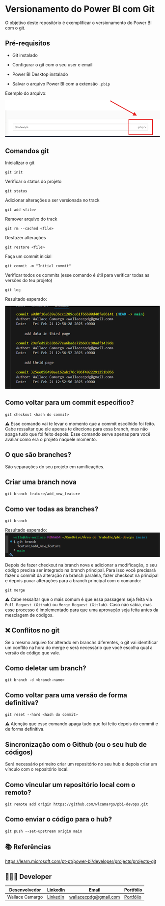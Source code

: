 # Versionamento do Power BI com Git
O objetivo deste repositório é exemplificar o versionamento do Power BI com o git.


## Pré-requisitos
* Git instalado

* Configurar o git com o seu user e email

* Power BI Desktop instalado

* Salvar o arquivo Power BI com a extensão ```.pbip```

Exemplo do arquivo:

![image](assets/pbip.png)


## Comandos git
Inicializar o git
```
git init
```

Verificar o status do projeto
```
git status
```

Adicionar alterações a ser versionada no track
```
git add <file>
```

Remover arquivo do track
```
git rm --cached <file>
```

Desfazer alterações
```
git restore <file>
```

Faça um commit inicial
```
git commit -m "Initial commit"
```

Verificar todos os commits (esse comando é útil para verificar todas as versões do teu projeto)
```
git log
```

Resultado esperado:

![image](assets/git-log.png)


## Como voltar para um commit específico?
```
git checkout <hash do commit>
```

⚠️ Esse comando vai te levar o momento que a commit escolhido foi feito. Cabe ressaltar que ele apenas te direciona para essa branch, mas não apaga tudo que foi feito depois. Esse comando serve apenas para você avaliar como era o projeto naquele momento. 

## O que são branches?
São separações do seu projeto em ramificações.

## Criar uma branch nova
```
git branch feature/add_new_feature
```

## Como ver todas as branches?
```
git branch
```

Resultado esperado:
![image](assets/git-branch.png)


Depois de fazer checkout na branch nova e adicionar a modificação, o seu código precisa ser integrado na branch principal. Para isso você precisará fazer o commit da alteração na branch paralela, fazer checkout na principal e depois puxar alterações para a branch principal com o comando:
```
git merge 
```

⚠️ Cabe ressaltar que o mais comum é que essa passagem seja feita via ```Pull Request (Github)``` ou ```Merge Request (Gitlab)```. Caso não sabia, mas esse processo é implementado para que uma aprovação seja feita antes da mesclagem de códigos.

## ❌ Conflitos no git
Se o mesmo arquivo for alterado em branchs diferentes, o git vai identificar um conflito na hora do merge e será necessário que você escolha qual a versão do código que vale.

## Como deletar um  branch?
```
git branch -d <branch-name>
```

## Como voltar para uma versão de forma definitiva?
```
git reset --hard <hash do commit>
```

⚠️ Atenção que esse comando apaga tudo que foi feito depois do commit e de forma definitiva.

## Sincronização com o Github (ou o seu hub de códigos)
Será necessário primeiro criar um repositório no seu hub e depois criar um vínculo com o repositório local.

## Como vincular um repositório local com o remoto?
```
git remote add origin https://github.com/wlcamargo/pbi-devops.git
```

## Como enviar o código para o hub?
```
git push --set-upstream origin main
```

## 📚 Referências
https://learn.microsoft.com/pt-pt/power-bi/developer/projects/projects-git

## 🧑🏼‍🚀 Developer
| Desenvolvedor      | LinkedIn                                   | Email                        | Portfólio                              |
|--------------------|--------------------------------------------|------------------------------|----------------------------------------|
| Wallace Camargo    | [LinkedIn](https://www.linkedin.com/in/wallace-camargo-35b615171/) | wallacecpdg@gmail.com        | [Portfólio](https://wlcamargo.github.io/)   |

